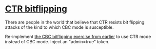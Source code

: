 # [CTR bitflipping](http://cryptopals.com/sets/4/challenges/26/)
There are people in the world that believe that CTR resists bit flipping attacks of the kind to which CBC mode is susceptible.

Re-implement [the CBC bitflipping exercise from earlier](../../Set2/Challenge16) to use CTR mode instead of CBC mode. Inject an "admin=true" token.

